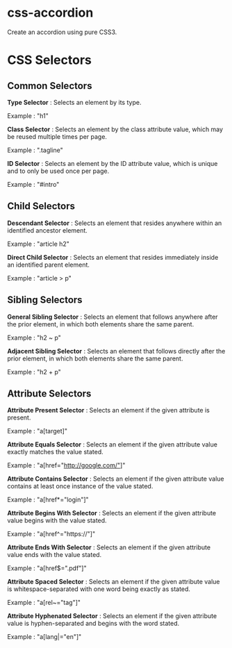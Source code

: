 # css-accordion
Create an accordion using pure CSS3.

# CSS Selectors

## Common Selectors

**Type Selector** : Selects an element by its type. 

Example : "h1"

**Class Selector** : Selects an element by the class attribute value, which may be reused multiple times per page. 

Example : ".tagline"

**ID Selector** : Selects an element by the ID attribute value, which is unique and to only be used once per page. 

Example : "#intro"

## Child Selectors

**Descendant Selector** :	Selects an element that resides anywhere within an identified ancestor element.

Example : "article h2"

**Direct Child Selector** :	Selects an element that resides immediately inside an identified parent element.

Example : "article > p"

## Sibling Selectors

**General Sibling Selector** :	Selects an element that follows anywhere after the prior element, in which both elements share the same parent.

Example : "h2 ~ p"

**Adjacent Sibling Selector** :	Selects an element that follows directly after the prior element, in which both elements share the same parent.

Example : "h2 + p"

## Attribute Selectors

**Attribute Present Selector** :	Selects an element if the given attribute is present.

Example : "a[target]"

**Attribute Equals Selector** :	Selects an element if the given attribute value exactly matches the value stated.

Example : "a[href="http://google.com/"]"

**Attribute Contains Selector** :	Selects an element if the given attribute value contains at least once instance of the value stated.

Example : "a[href*="login"]"

**Attribute Begins With Selector** :	Selects an element if the given attribute value begins with the value stated.

Example : "a[href^="https://"]"

**Attribute Ends With Selector** :	Selects an element if the given attribute value ends with the value stated.

Example : "a[href$=".pdf"]"

**Attribute Spaced Selector** :	Selects an element if the given attribute value is whitespace-separated with one word being exactly as stated.

Example : "a[rel~="tag"]"

**Attribute Hyphenated Selector** :	Selects an element if the given attribute value is hyphen-separated and begins with the word stated.

Example : "a[lang|="en"]"
